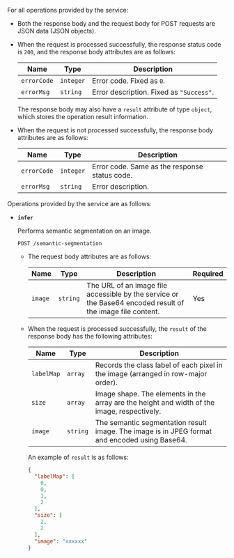 For all operations provided by the service:

- Both the response body and the request body for POST requests are JSON data (JSON objects).
- When the request is processed successfully, the response status code is `200`, and the response body attributes are as follows:

    | Name | Type | Description |
    |------|------|-------------|
    |`errorCode`|`integer`|Error code. Fixed as `0`.|
    |`errorMsg`|`string`|Error description. Fixed as `"Success"`.|

    The response body may also have a `result` attribute of type `object`, which stores the operation result information.

- When the request is not processed successfully, the response body attributes are as follows:

    | Name | Type | Description |
    |------|------|-------------|
    |`errorCode`|`integer`|Error code. Same as the response status code.|
    |`errorMsg`|`string`|Error description.|

Operations provided by the service are as follows:

- **`infer`**

    Performs semantic segmentation on an image.

    `POST /semantic-segmentation`

    - The request body attributes are as follows:

        | Name | Type | Description | Required |
        |------|------|-------------|----------|
        |`image`|`string`|The URL of an image file accessible by the service or the Base64 encoded result of the image file content.|Yes|

    - When the request is processed successfully, the `result` of the response body has the following attributes:

        | Name | Type | Description |
        |------|------|-------------|
        |`labelMap`|`array`|Records the class label of each pixel in the image (arranged in row-major order).|
        |`size`|`array`|Image shape. The elements in the array are the height and width of the image, respectively.|
        |`image`|`string`|The semantic segmentation result image. The image is in JPEG format and encoded using Base64.|

        An example of `result` is as follows:

        ```json
        {
          "labelMap": [
            0,
            0,
            1,
            2
          ],
          "size": [
            2,
            2
          ],
          "image": "xxxxxx"
        }
        ```
